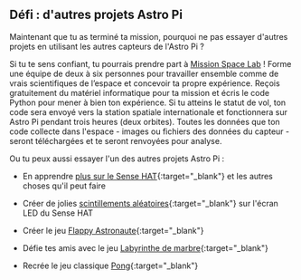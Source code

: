 ## Défi : d'autres projets Astro Pi

Maintenant que tu as terminé ta mission, pourquoi ne pas essayer d'autres projets en utilisant les autres capteurs de l'Astro Pi ?

Si tu te sens confiant, tu pourrais prendre part à [Mission Space Lab](https://astro-pi.org/missions/space-lab/) ! Forme une équipe de deux à six personnes pour travailler ensemble comme de vrais scientifiques de l’espace et concevoir ta propre expérience. Reçois gratuitement du matériel informatique pour ta mission et écris le code Python pour mener à bien ton expérience. Si tu atteins le statut de vol, ton code sera envoyé vers la station spatiale internationale et fonctionnera sur Astro Pi pendant trois heures (deux orbites). Toutes les données que ton code collecte dans l'espace - images ou fichiers des données du capteur - seront téléchargées et te seront renvoyées pour analyse.

Ou tu peux aussi essayer l'un des autres projets Astro Pi :

+ En apprendre [plus sur le Sense HAT](https://projects.raspberrypi.org/fr-FR/projects/getting-started-with-the-sense-hat){:target="_blank"} et les autres choses qu'il peut faire

+ Créer de jolies [scintillements aléatoires](https://projects.raspberrypi.org/fr-FR/projects/sense-hat-random-sparkles){:target="_blank"} sur l'écran LED du Sense HAT

+ Créer le jeu [Flappy Astronaute](https://projects.raspberrypi.org/fr-FR/projects/flappy-astronaut){:target="_blank"}

+ Défie tes amis avec le jeu [Labyrinthe de marbre](https://projects.raspberrypi.org/fr-FR/projects/sense-hat-marble-maze){:target="_blank"}

+ Recrée le jeu classique [Pong](https://projects.raspberrypi.org/fr-FR/projects/sense-hat-pong){:target="_blank"}
